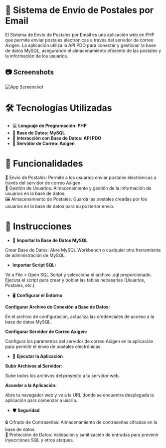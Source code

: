 # 📧 Sistema de Envío de Postales por Email

El Sistema de Envío de Postales por Email es una aplicación web en PHP que permite enviar postales electrónicas a través del servidor de correo Axigen. La aplicación utiliza la API PDO para conectar y gestionar la base de datos MySQL, asegurando el almacenamiento eficiente de las postales y la información de los usuarios.

## 📷 Screenshots

![App Screenshot](https://borjacamara.es/src/images/app_enviopostales.JPG)

# 🛠️ Tecnologías Utilizadas

- 💻 **Lenguaje de Programación: PHP**
- 💾 **Base de Datos: MySQL**
- 🔄 **Interacción con Base de Datos: API PDO**
- 📧 **Servidor de Correo: Axigen**

# 🚀 Funcionalidades

📨 Envío de Postales: Permite a los usuarios enviar postales electrónicas a través del servidor de correo Axigen. <br>
👥 Gestión de Usuarios: Almacenamiento y gestión de la información de usuarios en la base de datos. <br>
🖼️ Almacenamiento de Postales: Guarda las postales creadas por los usuarios en la base de datos para su posterior envío.<br>

# 📂 Instrucciones
- 📂 **Importar la Base de Datos MySQL**

Crear Base de Datos: Abre MySQL Workbench o cualquier otra herramienta de administración de MySQL.

- **Importar Script SQL:**

Ve a File > Open SQL Script y selecciona el archivo .sql proporcionado. <br>
Ejecuta el script para crear y poblar las tablas necesarias (Usuarios, Postales, etc.).

- 🖥️ **Configurar el Entorno**

**Configurar Archivo de Conexión a Base de Datos:**

En el archivo de configuración, actualiza las credenciales de acceso a la base de datos MySQL.

**Configurar Servidor de Correo Axigen:**

Configura los parámetros del servidor de correo Axigen en la aplicación para permitir el envío de postales electrónicas.

- 🧩 **Ejecutar la Aplicación**
  
**Subir Archivos al Servidor:**

Sube todos los archivos del proyecto a tu servidor web.

**Acceder a la Aplicación:**

Abre tu navegador web y ve a la URL donde se encuentra desplegada la aplicación para comenzar a usarla.

- 🛡️ **Seguridad**
  
🔒 Cifrado de Contraseñas: Almacenamiento de contraseñas cifradas en la base de datos. <br>
🔐 Protección de Datos: Validación y sanitización de entradas para prevenir inyecciones SQL y otros ataques.

